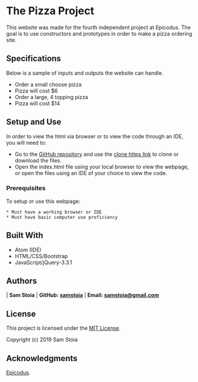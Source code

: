 # The Pizza Project

This website was made for the fourth independent project at Epicodus.  The goal is to use constructors and prototypes in order to make a pizza ordering site.  

## Specifications

Below is a sample of inputs and outputs the website can handle.

* Order a small choose pizza
* Pizza will cost $6
* Order a large, 4 topping pizza
* Pizza will cost $14

## Setup and Use

In order to view the html via browser or to view the code through an IDE, you will need to:

* Go to the [GitHub repository](https://github.com/samstoia/pizza) and use the [clone https link](https://github.com/samstoia/pizza.git) to clone or download the files.
* Open the index.html file using your local browser to view the webpage, or open the files using an IDE of your choice to view the code.

### Prerequisites

To setup or use this webpage:

```
* Must have a working browser or IDE
* Must have basic computer use proficiency
```

## Built With

* Atom (IDE)
* HTML/CSS/Bootstrap
* JavaScript/jQuery-3.3.1

## Authors

| **Sam Stoia** | **GitHub: [samstoia](https://github.com/samstoia)** | **Email: [samstoia@gmail.com](mailto:samstoia@gmail.com)**

## License

This project is licensed under the [MIT License](https://opensource.org/licenses/MIT).

Copyright (c) 2019 Sam Stoia


## Acknowledgments

[Epicodus](https://www.epicodus.com/).
